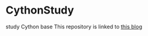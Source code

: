 # CythonStudy
 study Cython base
 This repository is linked to [this blog](https://blog.csdn.net/littlely_ll/article/details/85222714)
